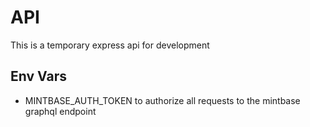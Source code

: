 # API

This is a temporary express api for development

## Env Vars

- MINTBASE_AUTH_TOKEN to authorize all requests to the mintbase graphql endpoint
